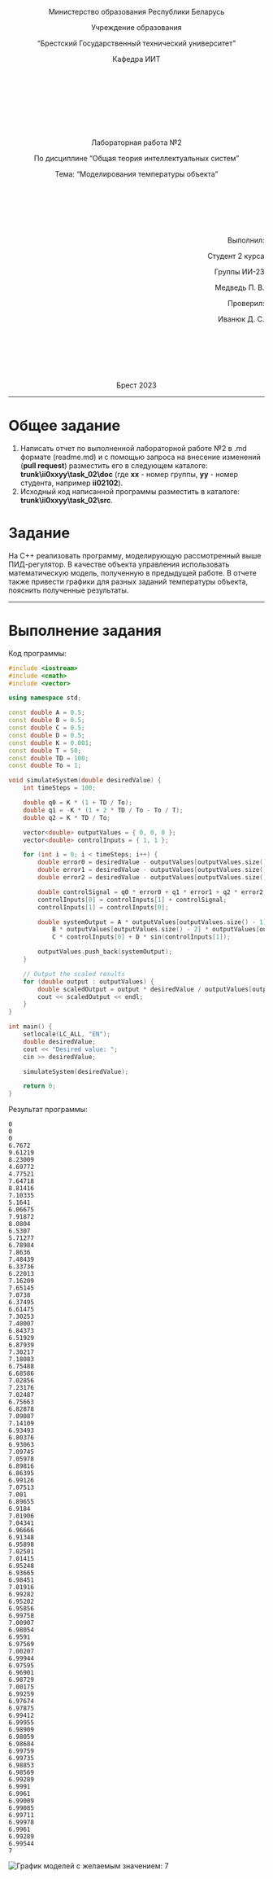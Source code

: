 <p align="center"> Министерство образования Республики Беларусь</p>
<p align="center">Учреждение образования</p>
<p align="center">“Брестский Государственный технический университет”</p>
<p align="center">Кафедра ИИТ</p>
<br><br><br><br><br><br><br>
<p align="center">Лабораторная работа №2</p>
<p align="center">По дисциплине “Общая теория интеллектуальных систем”</p>
<p align="center">Тема: “Моделирования температуры объекта”</p>
<br><br><br><br><br>
<p align="right">Выполнил:</p>
<p align="right">Студент 2 курса</p>
<p align="right">Группы ИИ-23</p>
<p align="right">Медведь П. В. </p>
<p align="right">Проверил:</p>
<p align="right">Иванюк Д. С.</p>
<br><br><br><br><br>
<p align="center">Брест 2023</p>

---

# Общее задание #
1. Написать отчет по выполненной лабораторной работе №2 в .md формате (readme.md) и с помощью запроса на внесение изменений (**pull request**) разместить его в следующем каталоге: **trunk\ii0xxyy\task_02\doc** (где **xx** - номер группы, **yy** - номер студента, например **ii02102**).
2. Исходный код написанной программы разместить в каталоге: **trunk\ii0xxyy\task_02\src**.

# Задание #
На C++ реализовать программу, моделирующую рассмотренный выше ПИД-регулятор.  В качестве объекта управления использовать математическую модель, полученную в предыдущей работе.
В отчете также привести графики для разных заданий температуры объекта, пояснить полученные результаты.

---

# Выполнение задания #

Код программы:
```C++
#include <iostream>
#include <cmath>
#include <vector>

using namespace std;

const double A = 0.5;
const double B = 0.5;
const double C = 0.5;
const double D = 0.5;
const double K = 0.001;
const double T = 50;
const double TD = 100;
const double To = 1;

void simulateSystem(double desiredValue) {
    int timeSteps = 100;

    double q0 = K * (1 + TD / To);
    double q1 = -K * (1 + 2 * TD / To - To / T);
    double q2 = K * TD / To;

    vector<double> outputValues = { 0, 0, 0 };
    vector<double> controlInputs = { 1, 1 };

    for (int i = 0; i < timeSteps; i++) {
        double error0 = desiredValue - outputValues[outputValues.size() - 1];
        double error1 = desiredValue - outputValues[outputValues.size() - 2];
        double error2 = desiredValue - outputValues[outputValues.size() - 3];

        double controlSignal = q0 * error0 + q1 * error1 + q2 * error2;
        controlInputs[0] = controlInputs[1] + controlSignal;
        controlInputs[1] = controlInputs[0];

        double systemOutput = A * outputValues[outputValues.size() - 1] -
            B * outputValues[outputValues.size() - 2] * outputValues[outputValues.size() - 2] +
            C * controlInputs[0] + D * sin(controlInputs[1]);

        outputValues.push_back(systemOutput);
    }

    // Output the scaled results
    for (double output : outputValues) {
        double scaledOutput = output * desiredValue / outputValues[outputValues.size() - 1];
        cout << scaledOutput << endl;
    }
}

int main() {
    setlocale(LC_ALL, "EN");
    double desiredValue;
    cout << "Desired value: ";
    cin >> desiredValue;

    simulateSystem(desiredValue);

    return 0;
}

```     

Результат программы:

    0
    0
    0
    6.7672
    9.61219
    8.23009
    4.69772
    4.77521
    7.64718
    8.81416
    7.10335
    5.1641
    6.06675
    7.91872
    8.0804
    6.5307
    5.71277
    6.78984
    7.8636
    7.48439
    6.33736
    6.22013
    7.16209
    7.65145
    7.0738
    6.37495
    6.61475
    7.30253
    7.40007
    6.84373
    6.51929
    6.87939
    7.30217
    7.18083
    6.75488
    6.68586
    7.02856
    7.23176
    7.02487
    6.75663
    6.82878
    7.09087
    7.14109
    6.93493
    6.80376
    6.93063
    7.09745
    7.05978
    6.89816
    6.86395
    6.99126
    7.07513
    7.001
    6.89655
    6.9184
    7.01906
    7.04341
    6.96666
    6.91348
    6.95898
    7.02501
    7.01415
    6.95248
    6.93665
    6.98451
    7.01916
    6.99282
    6.95202
    6.95856
    6.99758
    7.00907
    6.98054
    6.9591
    6.97569
    7.00207
    6.99944
    6.97595
    6.96901
    6.98729
    7.00175
    6.99259
    6.97674
    6.97875
    6.99412
    6.99955
    6.98909
    6.98059
    6.98684
    6.99759
    6.99735
    6.98853
    6.98569
    6.99289
    6.9991
    6.9961
    6.99009
    6.99085
    6.99711
    6.99978
    6.9961
    6.99289
    6.99544
    7
 ![График моделей с желаемым значением: 7](grafik1.png)
